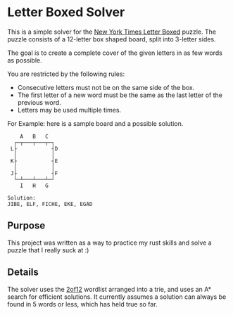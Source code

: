 # Letter Boxed Solver

This is a simple solver for the [New York Times Letter Boxed](https://www.nytimes.com/puzzles/letter-boxed) puzzle. The puzzle consists of a 12-letter box shaped board, split into 3-letter sides.

The goal is to create a complete cover of the given letters in as few words as possible.

You are restricted by the following rules:

- Consecutive letters must not be on the same side of the box.
- The first letter of a new word must be the same as the last letter of the previous word.
- Letters may be used multiple times.

For Example: here is a sample board and a possible solution.

```text
    A   B   C  
  ┌─┬───┬───┬─┐
 L├           ┤D 
  │           │  
 K├           ┤E 
  │           │  
 J├           ┤F 
  └─┴───┴───┴─┘
    I   H   G  

Solution:
JIBE, ELF, FICHE, EKE, EGAD
```

## Purpose

This project was written as a way to practice my rust skills and solve a puzzle that I really suck at :)

## Details

The solver uses the [2of12](http://wordlist.aspell.net/12dicts-readme/) wordlist arranged into a trie, and uses an A* search for efficient solutions. It currently assumes a solution can always be found in 5 words or less, which has held true so far.
